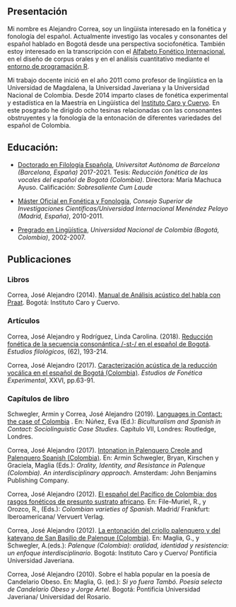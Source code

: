 ## Presentación

Mi nombre es Alejandro Correa, soy un lingüista interesado en la fonética y fonología del español. Actualmente investigo las vocales y consonantes del español hablado en Bogotá desde una perspectiva sociofonética. También estoy interesado en la transcripción con el [Alfabeto Fonético Internacional](https://www.internationalphoneticassociation.org/content/ipa-chart), en el diseño de corpus orales y en el análisis cuantitativo mediante el [entorno de programación R](https://www.r-project.org/).

Mi trabajo docente inició en el año 2011 como profesor de lingüística en la Universidad de Magdalena, la Universidad Javeriana y la Universidad Nacional de Colombia. Desde 2014 imparto clases de fonética experimental y estadística en la Maestría en Lingüística del [Instituto Caro y Cuervo](https://www.caroycuervo.gov.co/). En este posgrado he dirigido ocho tesinas relacionadas con las consonantes obstruyentes y la fonología de la entonación de diferentes variedades del español de Colombia.

## Educación:
 
 * [Doctorado en Filología Española](https://www.uab.cat/web/postgrado/doctorados/todos-los-doctorados/informacion-general/filologia-espanola-1345467765424.html?param2=1345658981790), _Universitat Autònoma de Barcelona (Barcelona, España)_ 2017-2021. Tesis: _Reducción fonética de las vocales del español de Bogotá (Colombia)_. Directora: María Machuca Ayuso. Calificación: _Sobresaliente Cum Laude_
    
 * [Máster Oficial en Fonética y Fonología](http://www.estudiosfonicos.cchs.csic.es/profesores.php), _Consejo Superior de Investigaciones Científicas/Universidad Internacional Menéndez Pelayo (Madrid, España)_, 2010-2011.

* [Pregrado en Lingüística](https://www.humanas.unal.edu.co/2017/unidades-academicas/departamentos/linguistica/), _Universidad Nacional de Colombia (Bogotá, Colombia)_, 2002-2007.


## Publicaciones

### Libros

Correa, José Alejandro (2014). [Manual de Análisis acústico del habla con Praat](http://bibliotecadigital.caroycuervo.gov.co/998/). Bogotá: Instituto Caro y Cuervo.

### Artículos

Correa, José Alejandro y Rodríguez, Linda Carolina. (2018). [Reducción fonética de la secuencia consonántica /-st-/ en el español de Bogotá](https://dx.doi.org/10.4067/S0071-17132018000200193). _Estudios filológicos_, (62), 193-214. 

Correa, José Alejandro (2017). [Caracterización acústica de la reducción vocálica en el español de Bogotá (Colombia)](https://www.ub.edu/journalofexperimentalphonetics/pdf-articles/XXVI-06-JACorrea.pdf). _Estudios de Fonética Experimental_, XXVI, pp.63-91.

### Capítulos de libro

Schwegler, Armin y Correa, José Alejandro (2019). [Languages in Contact: the case of Colombia](https://www.taylorfrancis.com/chapters/edit/10.4324/9781315100357-8/languages-contact-armin-schwegler-jos%C3%A9-alejandro-correa) . En: Núñez, Eva (Ed.): _Biculturalism and Spanish in Contact: Sociolinguistic Case Studies_. Capítulo VII, Londres: Routledge, Londres.

Correa, José Alejandro (2017). [Intonation in Palenquero Creole and Palenquero Spanish (Colombia)](https://benjamins.com/catalog/coll.54.06cor). En: Armin Schwegler, Bryan, Kirschen y Graciela, Maglia (Eds.): _Orality, Identity, and Resistance in Palenque (Colombia). An interdisciplinary approach_. Amsterdam: John Benjamins Publishing Company.

Correa, José Alejandro (2012). [El español del Pacífico de Colombia: dos rasgos fonéticos de presunto sustrato africano](https://doi.org/10.31819/9783954870196). En: File-Muriel, R., y Orozco, R., (Eds.): _Colombian varieties of Spanish_. Madrid/ Frankfurt: Iberoamericana/ Vervuert Verlag.

Correa, José Alejandro (2012). [La entonación del criollo palenquero y del kateyano de San Basilio de Palenque (Colombia)](http://bibliotecadigital.caroycuervo.gov.co/918/). En: Maglia, G., y Schwegler, A.(eds.): _Palenque (Colombia): oralidad, identidad y resistencia: un enfoque interdisciplinario_. Bogotá: Instituto Caro y Cuervo/ Pontificia Universidad Javeriana.

Correa, José Alejandro (2010). Sobre el habla popular en la poesía de Candelario Obeso. En: Maglia, G. (ed.): _Si yo fuera Tambó. Poesía selecta de Candelario Obeso y Jorge Artel_. Bogotá: Pontificia Universidad Javeriana/ Universidad del Rosario.





